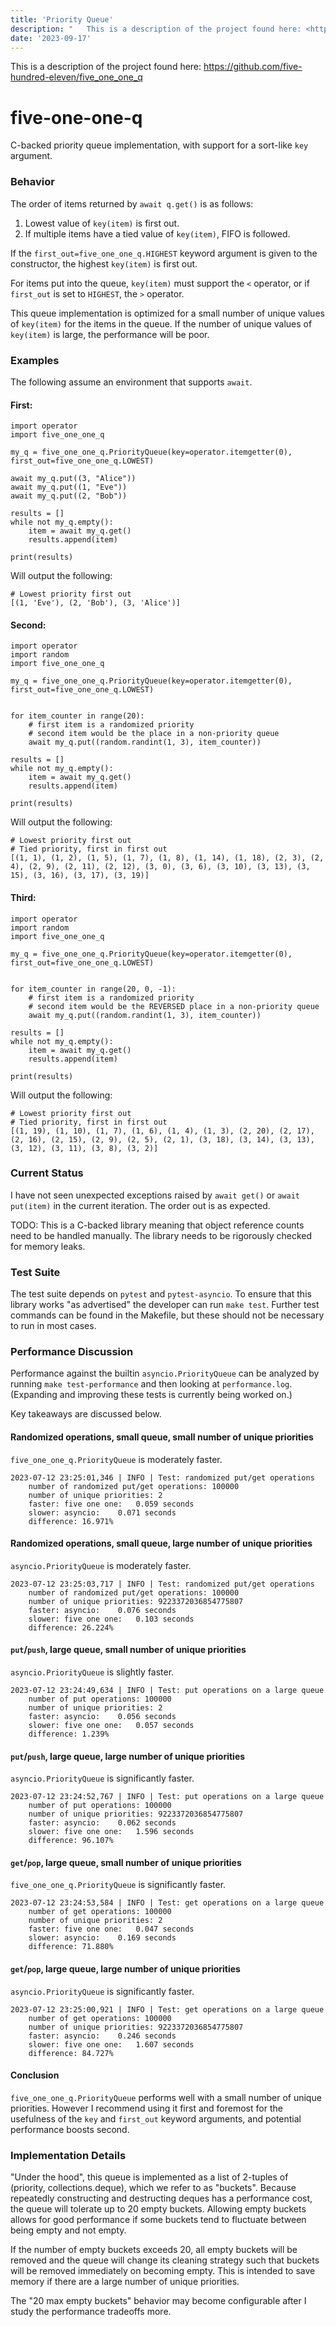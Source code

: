 ```yaml
---
title: 'Priority Queue'
description: "   This is a description of the project found here: <https://github.com/five-hundred-eleven/five_one_one_q>  five-one-one-q ==============  C-backed priority queue implementation, with support for a sort-like `key` argument.   The order of items returned by..."
date: '2023-09-17'
---
```



This is a description of the project found here: <https://github.com/five-hundred-eleven/five_one_one_q>

five-one-one-q
==============

C-backed priority queue implementation, with support for a sort-like `key` argument.

### Behavior

The order of items returned by `await q.get()` is as follows:

1. Lowest value of `key(item)` is first out.
2. If multiple items have a tied value of `key(item)`, FIFO is followed.

If the `first_out=five_one_one_q.HIGHEST` keyword argument is given to the constructor, the highest `key(item)` is first out.

For items put into the queue, `key(item)` must support the `<` operator, or if `first_out` is set to `HIGHEST`, the `>` operator.

This queue implementation is optimized for a small number of unique values of `key(item)` for the items in the queue. If the number of unique values of `key(item)` is large, the performance will be poor.

### Examples

The following assume an environment that supports `await`.

#### First:

```
import operator
import five_one_one_q

my_q = five_one_one_q.PriorityQueue(key=operator.itemgetter(0), first_out=five_one_one_q.LOWEST)

await my_q.put((3, "Alice"))
await my_q.put((1, "Eve"))
await my_q.put((2, "Bob"))

results = []
while not my_q.empty():
    item = await my_q.get()
    results.append(item)

print(results)

```

Will output the following:

```
# Lowest priority first out
[(1, 'Eve'), (2, 'Bob'), (3, 'Alice')]

```
#### Second:

```
import operator
import random
import five_one_one_q

my_q = five_one_one_q.PriorityQueue(key=operator.itemgetter(0), first_out=five_one_one_q.LOWEST)


for item_counter in range(20):
    # first item is a randomized priority
    # second item would be the place in a non-priority queue
    await my_q.put((random.randint(1, 3), item_counter))

results = []
while not my_q.empty():
    item = await my_q.get()
    results.append(item)

print(results)

```

Will output the following:

```
# Lowest priority first out
# Tied priority, first in first out
[(1, 1), (1, 2), (1, 5), (1, 7), (1, 8), (1, 14), (1, 18), (2, 3), (2, 4), (2, 9), (2, 11), (2, 12), (3, 0), (3, 6), (3, 10), (3, 13), (3, 15), (3, 16), (3, 17), (3, 19)]

```
#### Third:

```
import operator
import random
import five_one_one_q

my_q = five_one_one_q.PriorityQueue(key=operator.itemgetter(0), first_out=five_one_one_q.LOWEST)


for item_counter in range(20, 0, -1):
    # first item is a randomized priority
    # second item would be the REVERSED place in a non-priority queue
    await my_q.put((random.randint(1, 3), item_counter))

results = []
while not my_q.empty():
    item = await my_q.get()
    results.append(item)

print(results)

```

Will output the following:

```
# Lowest priority first out
# Tied priority, first in first out
[(1, 19), (1, 10), (1, 7), (1, 6), (1, 4), (1, 3), (2, 20), (2, 17), (2, 16), (2, 15), (2, 9), (2, 5), (2, 1), (3, 18), (3, 14), (3, 13), (3, 12), (3, 11), (3, 8), (3, 2)]

```
### Current Status

I have not seen unexpected exceptions raised by `await get()` or `await put(item)` in the current iteration. The order out is as expected.

TODO: This is a C-backed library meaning that object reference counts need to be handled manually. The library needs to be rigorously checked for memory leaks.

### Test Suite

The test suite depends on `pytest` and `pytest-asyncio`. To ensure that this library works "as advertised" the developer can run `make test`. Further test commands can be found in the Makefile, but these should not be necessary to run in most cases.

### Performance Discussion

Performance against the builtin `asyncio.PriorityQueue` can be analyzed by running `make test-performance` and then looking at `performance.log`. (Expanding and improving these tests is currently being worked on.)

Key takeaways are discussed below.

#### Randomized operations, small queue, small number of unique priorities

`five_one_one_q.PriorityQueue` is moderately faster.

```
2023-07-12 23:25:01,346 | INFO | Test: randomized put/get operations
	number of randomized put/get operations: 100000
	number of unique priorities: 2
	faster: five one one: 	0.059 seconds
	slower: asyncio: 	0.071 seconds
	difference: 16.971%

```
#### Randomized operations, small queue, large number of unique priorities

`asyncio.PriorityQueue` is moderately faster.

```
2023-07-12 23:25:03,717 | INFO | Test: randomized put/get operations
	number of randomized put/get operations: 100000
	number of unique priorities: 9223372036854775807
	faster: asyncio: 	0.076 seconds
	slower: five one one: 	0.103 seconds
	difference: 26.224%

```
#### `put`/`push`, large queue, small number of unique priorities

`asyncio.PriorityQueue` is slightly faster.

```
2023-07-12 23:24:49,634 | INFO | Test: put operations on a large queue
	number of put operations: 100000
	number of unique priorities: 2
	faster: asyncio: 	0.056 seconds
	slower: five one one: 	0.057 seconds
	difference: 1.239%

```
#### `put`/`push`, large queue, large number of unique priorities

`asyncio.PriorityQueue` is significantly faster.

```
2023-07-12 23:24:52,767 | INFO | Test: put operations on a large queue
	number of put operations: 100000
	number of unique priorities: 9223372036854775807
	faster: asyncio: 	0.062 seconds
	slower: five one one: 	1.596 seconds
	difference: 96.107%

```
#### `get`/`pop`, large queue, small number of unique priorities

`five_one_one_q.PriorityQueue` is significantly faster.

```
2023-07-12 23:24:53,584 | INFO | Test: get operations on a large queue
	number of get operations: 100000
	number of unique priorities: 2
	faster: five one one: 	0.047 seconds
	slower: asyncio: 	0.169 seconds
	difference: 71.880%

```
#### `get`/`pop`, large queue, large number of unique priorities

`asyncio.PriorityQueue` is significantly faster.

```
2023-07-12 23:25:00,921 | INFO | Test: get operations on a large queue
	number of get operations: 100000
	number of unique priorities: 9223372036854775807
	faster: asyncio: 	0.246 seconds
	slower: five one one: 	1.607 seconds
	difference: 84.727%

```
#### Conclusion

`five_one_one_q.PriorityQueue` performs well with a small number of unique priorities. However I recommend using it first and foremost for the usefulness of the `key` and `first_out` keyword arguments, and potential performance boosts second.

### Implementation Details

"Under the hood", this queue is implemented as a list of 2-tuples of  
(priority, collections.deque), which we refer to as "buckets". Because  
repeatedly constructing and destructing deques has a performance cost, the queue will tolerate up to 20 empty buckets. Allowing empty buckets allows for good performance if some buckets tend to fluctuate between being empty and not empty.

If the number of empty buckets exceeds 20, all empty buckets will be removed and the queue will change its cleaning strategy such that buckets will be removed immediately on becoming empty. This is intended to save memory if there are a large number of unique priorities.

The "20 max empty buckets" behavior may become configurable after I study the performance tradeoffs more.


